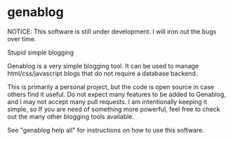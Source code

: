 # genablog

NOTICE: This software is still under development.  I will iron out the bugs over time.

Stupid simple blogging  

Genablog is a very simple blogging tool.  It can be used to manage html/css/javascript blogs that do not require a database backend.  

This is primarily a personal project, but the code is open source in case others find it useful.  Do not expect many features to be added to Genablog, and I may not accept many pull requests.  I am intentionally keeping it simple, so If you are need of something more powerful, feel free to check out the many other blogging tools available.

See "genablog help all" for instructions on how to use this software.
